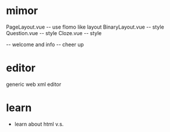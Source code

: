 # mimor

PageLayout.vue -- use flomo like layout
BinaryLayout.vue -- style
Question.vue -- style
Cloze.vue -- style

<cover> -- welcome and info
<ending> -- cheer up

# editor

generic web xml editor

# learn

- learn about html <span> v.s. <div>
